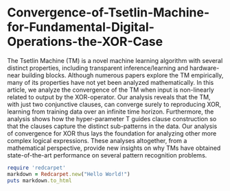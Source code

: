 # Convergence-of-Tsetlin-Machine-for-Fundamental-Digital-Operations-the-XOR-Case

The Tsetlin Machine (TM) is a novel machine learning algorithm with several distinct properties, including transparent inference/learning and hardware-near building blocks. Although numerous papers explore the TM empirically, many of its properties have not yet been analyzed mathematically. In this article, we analyze the convergence of the TM when input is non-linearly related to output by the XOR-operator. Our analysis reveals that the TM, with just two conjunctive clauses, can converge surely to reproducing XOR, learning from training data over an infinite time horizon. Furthermore, the analysis shows how the hyper-parameter T guides clause construction so that the clauses capture the distinct sub-patterns in the data. Our analysis of convergence for XOR thus lays the foundation for analyzing other more complex logical expressions. These analyses altogether, from a mathematical perspective, provide new insights on why TMs have obtained state-of-the-art performance on several pattern recognition problems.

```ruby
require 'redcarpet'
markdown = Redcarpet.new("Hello World!")
puts markdown.to_html
```
